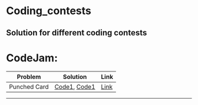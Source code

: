 # Coding_contests
## Solution for different coding contests

# CodeJam:
| Problem | Solution | Link |
| ----------- | ----------- | ----------- |
| Punched Card | [Code1](codeJam/code/Punched_Cards_1.cpp), [Code1](codeJam/code/Punched_Cards_2.cpp) | [Link](https://codingcompetitions.withgoogle.com/codejam/round/0000000000876ff1/0000000000a4621b)

---
